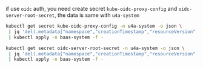 if use `oidc` auth, you need create secret `kube-oidc-proxy-config` and `oidc-server-root-secret`, the data is same with `u4a-system`
```bash
kubectl get secret kube-oidc-proxy-config -n u4a-system -o json \
 | jq 'del(.metadata["namespace","creationTimestamp","resourceVersion","selfLink","uid"])' \
 | kubectl apply -n baas-system -f -

kubectl get secret oidc-server-root-secret -n u4a-system -o json \
 | jq 'del(.metadata["namespace","creationTimestamp","resourceVersion","selfLink","uid"])' \
 | kubectl apply -n baas-system -f -
```
